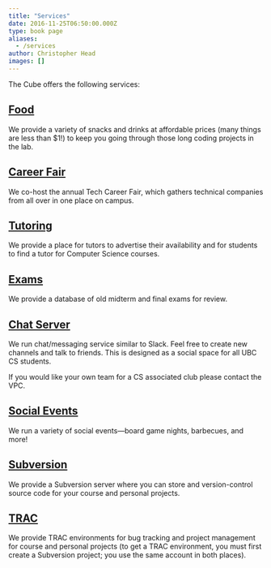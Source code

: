 ```yaml
---
title: "Services"
date: 2016-11-25T06:50:00.000Z
type: book page
aliases:
  - /services
author: Christopher Head
images: []
---
```


<div class="field field-name-body field-type-text-with-summary field-label-hidden"><div class="field-items"><div class="field-item even"><p>The Cube offers the following services:</p>

<h2><a href="/club/prices">Food</a></h2>

<p>We provide a variety of snacks and drinks at affordable prices (many things are less than $1!) to keep you going through those long coding projects in the lab.</p>

<h2><a href="https://ubctcf.com">Career Fair</a></h2>

<p>We co-host the annual Tech Career Fair, which gathers technical companies from all over in one place on campus.</p>

<h2><a href="/services/tutoring">Tutoring</a></h2>

<p>We provide a place for tutors to advertise their availability and for students to find a tutor for Computer Science courses.</p>

<h2><a href="/services/exams">Exams</a></h2>

<p>We provide a database of old midterm and final exams for review.</p>

<h2><a href="https://chat.ubccsss.org">Chat Server</a></h2>

<p>We run chat/messaging service similar to Slack. Feel free to create new channels and talk to friends. This is designed as a social space for all UBC CS students.</p>

<p>If you would like your own team for a CS associated club please contact the VPC.</p>

<h2><a href="/social">Social Events</a></h2>

<p>We run a variety of social events&#x2014;board game nights, barbecues, and more!</p>

<h2><a href="https://svn.thecube.ca/">Subversion</a></h2>

<p>We provide a Subversion server where you can store and version-control source code for your course and personal projects.</p>

<h2><a href="//trac.thecube.ca/">TRAC</a></h2>

<p>We provide TRAC environments for bug tracking and project management for course and personal projects (to get a TRAC environment, you must first create a Subversion project; you use the same account in both places).</p>
</div></div></div>    <footer>
          </footer>
